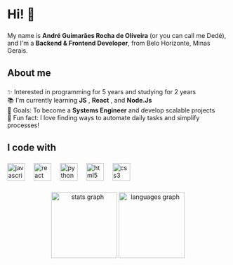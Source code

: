 <h1 align="left">Hi! 👋</h1>

###

<p align="left">My name is <b>André Guimarães Rocha de Oliveira</b> (or you can call me Dedé), and I'm a <b>Backend & Frontend Developer</b>, from  Belo Horizonte, Minas Gerais.</p>

###

<h2 align="left">About me</h2>

###

<p align="left">✨ Interested in programming for 5 years and studying for 2 years<br>📚 I'm currently learning <b>JS</b> , <b>React</b> , and <b>Node.Js</b><br>🎯 Goals: To become a <b>Systems Engineer</b> and develop scalable projects<br>🎲 Fun fact: I love finding ways to automate daily tasks and simplify processes!</p>

###

<h2 align="left">I code with</h2>

###

<div align="left">
  <img src="https://cdn.jsdelivr.net/gh/devicons/devicon/icons/javascript/javascript-original.svg" height="40" alt="javascript logo" />
  <img width="12" />
  <img src="https://cdn.jsdelivr.net/gh/devicons/devicon/icons/react/react-original.svg" height="40" alt="react logo" />
  <img width="12" />
  <img src="https://cdn.jsdelivr.net/gh/devicons/devicon/icons/python/python-original.svg" height="40" alt="python logo" />
  <img width="12" />
  <img src="https://cdn.jsdelivr.net/gh/devicons/devicon/icons/html5/html5-original.svg" height="40" alt="html5 logo" />
  <img width="12" />
  <img src="https://cdn.jsdelivr.net/gh/devicons/devicon/icons/css3/css3-original.svg" height="40" alt="css3 logo" />
</div>

###

<div align="center">
  <img src="https://github-readme-stats.vercel.app/api?username=Dezin22&hide_title=false&hide_rank=false&show_icons=true&include_all_commits=true&count_private=true&disable_animations=false&theme=dracula&locale=en&hide_border=false&order=1" height="150" alt="stats graph" />
  <img src="https://github-readme-stats.vercel.app/api/top-langs?username=Dezin22&locale=en&hide_title=false&layout=compact&card_width=320&langs_count=5&theme=dracula&hide_border=false&order=2" height="150" alt="languages graph" />
</div>


